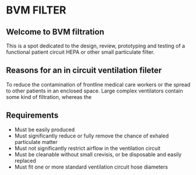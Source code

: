 # BVM FILTER

## Welcome to BVM filtration

This is a spot dedicated to the design, review, prototyping and testing of a functional patient circuit HEPA or other small particulate filter.

## Reasons for an in circuit ventilation fileter

To reduce the contamination of frontline medical care workers or the spread to other patients in an enclosed space. Large complex ventilators contain some kind of filtration, whereas the
## Requirements

* Must be easily produced
* Must significantly reduce or fully remove the chance of exhaled particulate matter
* Must not significantly restrict airflow in the ventilation circuit
* Must be cleanable without small crevisis, or be disposable and easily replaced
* Must fit one or more standard ventilation circuit hose diameters


